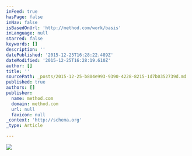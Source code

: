 ```yaml
---
inFeed: true
hasPage: false
inNav: false
isBasedOnUrl: 'http://method.com/work/basis'
inLanguage: null
starred: false
keywords: []
description: ''
datePublished: '2015-12-25T16:28:22.489Z'
dateModified: '2015-12-25T16:28:19.610Z'
author: []
title: ''
sourcePath: _posts/2015-12-25-b804e993-9390-4228-8215-1d7b0352739d.md
published: true
authors: []
publisher:
  name: method.com
  domain: method.com
  url: null
  favicon: null
_context: 'http://schema.org'
_type: Article

---
```

![](https://s3-us-west-2.amazonaws.com/the-grid-img/p/7459365ca8a75a3fee0b7b6ea3a6e3e095bdeb01.png)